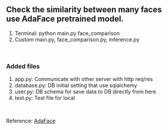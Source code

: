 ## Check the similarity between many faces<br/> use AdaFace pretrained model.

1. Terminal: python main.py face_comparison
2. Custom main.py, face_comparison.py, inference.py

<br/>

### Added files

1. app.py: Communicate with other server with http req/res
2. database.py: DB initial setting that use sqlalchemy
3. user.py: DB schema for save data to DB directly from here
4. test.py: Test file for local

<br/>

Reference: [AdaFace](https://github.com/mk-minchul/AdaFace)
